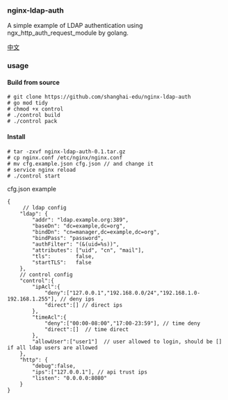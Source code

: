 ### nginx-ldap-auth

A simple example of LDAP authentication using ngx_http_auth_request_module by golang.

[中文](https://github.com/shanghai-edu/nginx-ldap-auth/blob/master/README_CN.MD)

### usage
#### Build from source
```
# git clone https://github.com/shanghai-edu/nginx-ldap-auth
# go mod tidy
# chmod +x control
# ./control build
# ./control pack
```

#### Install
```
# tar -zxvf nginx-ldap-auth-0.1.tar.gz 
# cp nginx.conf /etc/nginx/nginx.conf
# mv cfg.example.json cfg.json // and change it 
# service nginx reload
# ./control start
```
cfg.json example
```
{
     // ldap config
    "ldap": {
        "addr": "ldap.example.org:389",
        "baseDn": "dc=example,dc=org",
        "bindDn": "cn=manager,dc=example,dc=org",
        "bindPass": "password",
        "authFilter": "(&(uid=%s))",
        "attributes": ["uid", "cn", "mail"],
        "tls":        false,
        "startTLS":   false
    },
    // control config
    "control":{
        "ipAcl":{
            "deny":["127.0.0.1","192.168.0.0/24","192.168.1.0-192.168.1.255"], // deny ips
            "direct":[] // direct ips
        },
        "timeAcl":{
            "deny":["00:00-08:00","17:00-23:59"], // time deny
            "direct":[]  // time direct
        },
        "allowUser":["user1"]  // user allowed to login, should be [] if all ldap users are allowed
    },
    "http": {
        "debug":false,
        "ips":["127.0.0.1"], // api trust ips
        "listen": "0.0.0.0:8080"
    }
}
```
